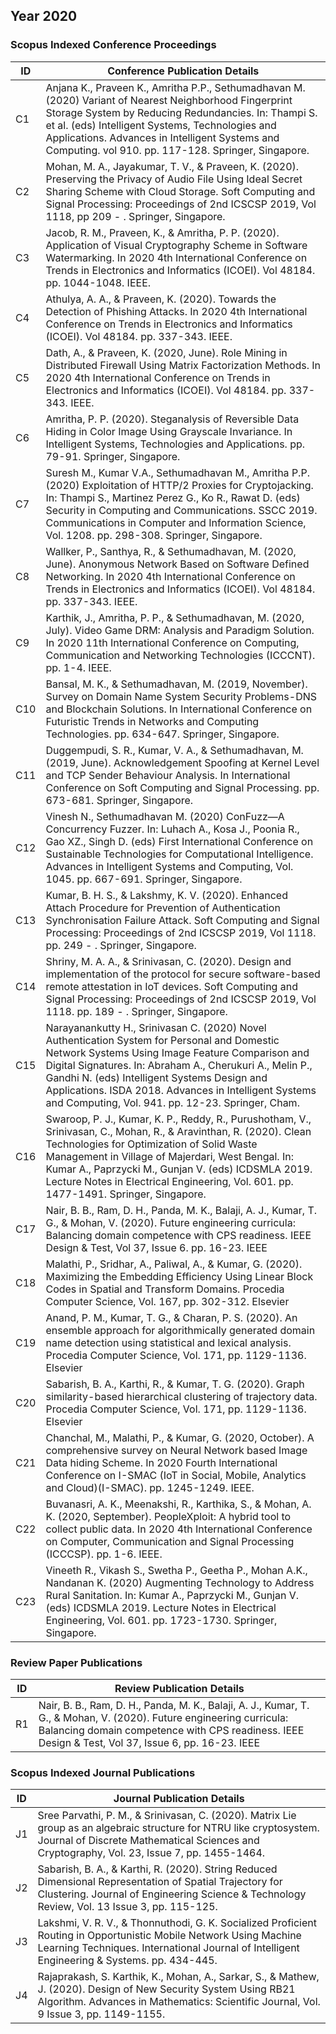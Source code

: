 ## Year 2020 
### Scopus Indexed Conference Proceedings

| ID | Conference Publication Details |
| ---- | ----------------------------- |
| C1 | Anjana K., Praveen K., Amritha P.P., Sethumadhavan M. (2020) Variant of Nearest Neighborhood Fingerprint Storage System by Reducing Redundancies. In: Thampi S. et al. (eds) Intelligent Systems, Technologies and Applications. Advances in Intelligent Systems and Computing. vol 910. pp. 117-128. Springer, Singapore. |
| C2 |	Mohan, M. A., Jayakumar, T. V., & Praveen, K. (2020). Preserving the Privacy of Audio File Using Ideal Secret Sharing Scheme with Cloud Storage. Soft Computing and Signal Processing: Proceedings of 2nd ICSCSP 2019, Vol 1118, pp 209 - . Springer, Singapore. |
| C3 |	Jacob, R. M., Praveen, K., & Amritha, P. P. (2020). Application of Visual Cryptography Scheme in Software Watermarking. In 2020 4th International Conference on Trends in Electronics and Informatics (ICOEI). Vol 48184. pp. 1044-1048. IEEE. |
| C4 |	Athulya, A. A., & Praveen, K. (2020). Towards the Detection of Phishing Attacks. In 2020 4th International Conference on Trends in Electronics and Informatics (ICOEI). Vol 48184. pp. 337-343. IEEE. |
| C5 |	Dath, A., & Praveen, K. (2020, June). Role Mining in Distributed Firewall Using Matrix Factorization Methods. In 2020 4th International Conference on Trends in Electronics and Informatics (ICOEI). Vol 48184. pp. 337-343. IEEE. |
| C6 |	Amritha, P. P. (2020). Steganalysis of Reversible Data Hiding in Color Image Using Grayscale Invariance. In Intelligent Systems, Technologies and Applications. pp. 79-91. Springer, Singapore. |
| C7 |	Suresh M., Kumar V.A., Sethumadhavan M., Amritha P.P. (2020) Exploitation of HTTP/2 Proxies for Cryptojacking. In: Thampi S., Martinez Perez G., Ko R., Rawat D. (eds) Security in Computing and Communications. SSCC 2019. Communications in Computer and Information Science, Vol. 1208. pp. 298-308. Springer, Singapore.|
| C8 |	Wallker, P., Santhya, R., & Sethumadhavan, M. (2020, June). Anonymous Network Based on Software Defined Networking. In 2020 4th International Conference on Trends in Electronics and Informatics (ICOEI). Vol 48184. pp. 337-343. IEEE. |
| C9 |	Karthik, J., Amritha, P. P., & Sethumadhavan, M. (2020, July). Video Game DRM: Analysis and Paradigm Solution. In 2020 11th International Conference on Computing, Communication and Networking Technologies (ICCCNT). pp. 1-4. IEEE. |
| C10 |	Bansal, M. K., & Sethumadhavan, M. (2019, November). Survey on Domain Name System Security Problems-DNS and Blockchain Solutions. In International Conference on Futuristic Trends in Networks and Computing Technologies. pp. 634-647. Springer, Singapore. |
| C11 |	Duggempudi, S. R., Kumar, V. A., & Sethumadhavan, M. (2019, June). Acknowledgement Spoofing at Kernel Level and TCP Sender Behaviour Analysis. In International Conference on Soft Computing and Signal Processing. pp. 673-681. Springer, Singapore. |
| C12 | Vinesh N., Sethumadhavan M. (2020) ConFuzz—A Concurrency Fuzzer. In: Luhach A., Kosa J., Poonia R., Gao XZ., Singh D. (eds) First International Conference on Sustainable Technologies for Computational Intelligence. Advances in Intelligent Systems and Computing, Vol. 1045. pp. 667-691. Springer, Singapore. |
| C13 |	Kumar, B. H. S., & Lakshmy, K. V. (2020). Enhanced Attach Procedure for Prevention of Authentication Synchronisation Failure Attack. Soft Computing and Signal Processing: Proceedings of 2nd ICSCSP 2019, Vol 1118. pp. 249 - . Springer, Singapore. |
| C14 |	Shriny, M. A. A., & Srinivasan, C. (2020). Design and implementation of the protocol for secure software-based remote attestation in IoT devices. Soft Computing and Signal Processing: Proceedings of 2nd ICSCSP 2019, Vol 1118. pp. 189 - . Springer, Singapore. |
| C15 |	Narayanankutty H., Srinivasan C. (2020) Novel Authentication System for Personal and Domestic Network Systems Using Image Feature Comparison and Digital Signatures. In: Abraham A., Cherukuri A., Melin P., Gandhi N. (eds) Intelligent Systems Design and Applications. ISDA 2018. Advances in Intelligent Systems and Computing, Vol. 941. pp. 12-23. Springer, Cham. |
| C16 |	Swaroop, P. J., Kumar, K. P., Reddy, R., Purushotham, V., Srinivasan, C., Mohan, R., & Aravinthan, R. (2020). Clean Technologies for Optimization of Solid Waste Management in Village of Majerdari, West Bengal.  In: Kumar A., Paprzycki M., Gunjan V. (eds) ICDSMLA 2019. Lecture Notes in Electrical Engineering, Vol. 601. pp. 1477-1491. Springer, Singapore. |
| C17 |	Nair, B. B., Ram, D. H., Panda, M. K., Balaji, A. J., Kumar, T. G., & Mohan, V. (2020). Future engineering curricula: Balancing domain competence with CPS readiness. IEEE Design & Test, Vol 37, Issue 6. pp. 16-23. IEEE |
| C18 |	Malathi, P., Sridhar, A., Paliwal, A., & Kumar, G. (2020). Maximizing the Embedding Efficiency Using Linear Block Codes in Spatial and Transform Domains. Procedia Computer Science, Vol. 167, pp. 302-312. Elsevier |
| C19 |	Anand, P. M., Kumar, T. G., & Charan, P. S. (2020). An ensemble approach for algorithmically generated domain name detection using statistical and lexical analysis. Procedia Computer Science, Vol. 171, pp. 1129-1136. Elsevier |
| C20 | Sabarish, B. A., Karthi, R., & Kumar, T. G. (2020). Graph similarity-based hierarchical clustering of trajectory data. Procedia Computer Science, Vol. 171, pp. 1129-1136. Elsevier |
| C21 |	Chanchal, M., Malathi, P., & Kumar, G. (2020, October). A comprehensive survey on Neural Network based Image Data hiding Scheme. In 2020 Fourth International Conference on I-SMAC (IoT in Social, Mobile, Analytics and Cloud)(I-SMAC). pp. 1245-1249. IEEE. |
| C22 |	Buvanasri, A. K., Meenakshi, R., Karthika, S., & Mohan, A. K. (2020, September). PeopleXploit: A hybrid tool to collect public data. In 2020 4th International Conference on Computer, Communication and Signal Processing (ICCCSP). pp. 1-6. IEEE. |
| C23 |	Vineeth R., Vikash S., Swetha P., Geetha P., Mohan A.K., Nandanan K. (2020) Augmenting Technology to Address Rural Sanitation. In: Kumar A., Paprzycki M., Gunjan V. (eds) ICDSMLA 2019. Lecture Notes in Electrical Engineering, Vol. 601. pp. 1723-1730. Springer, Singapore. |

### Review Paper Publications

| ID |	Review Publication Details |
| --- | --------------------------- |
| R1 | Nair, B. B., Ram, D. H., Panda, M. K., Balaji, A. J., Kumar, T. G., & Mohan, V. (2020). Future engineering curricula: Balancing domain competence with CPS readiness. IEEE Design & Test, Vol 37, Issue 6, pp. 16-23. IEEE |

### Scopus Indexed Journal Publications

| ID | Journal Publication Details |
| --- | --------------------------- |
| J1 |	Sree Parvathi, P. M., & Srinivasan, C. (2020). Matrix Lie group as an algebraic structure for NTRU like cryptosystem. Journal of Discrete Mathematical Sciences and Cryptography, Vol. 23, Issue 7, pp. 1455-1464. |
| J2 |	Sabarish, B. A., & Karthi, R. (2020). String Reduced Dimensional Representation of Spatial Trajectory for Clustering. Journal of Engineering Science & Technology Review, Vol. 13 Issue 3, pp. 115-125. |
| J3 |	Lakshmi, V. R. V., & Thonnuthodi, G. K. Socialized Proficient Routing in Opportunistic Mobile Network Using Machine Learning Techniques. International Journal of Intelligent Engineering & Systems. pp. 434-445. |
| J4 |	Rajaprakash, S. Karthik, K., Mohan, A., Sarkar, S., & Mathew, J. (2020). Design of New Security System Using RB21 Algorithm. Advances in Mathematics: Scientific Journal, Vol. 9 Issue 3, pp. 1149-1155. |
